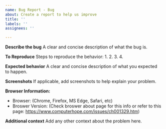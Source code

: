 ```yaml
---
name: Bug Report - Bug
about: Create a report to help us improve
title: ''
labels: ''
assignees: ''

---
```


**Describe the bug**
A clear and concise description of what the bug is.

**To Reproduce**
Steps to reproduce the behavior:
1. 
2. 
3. 
4. 

**Expected behavior**
A clear and concise description of what you expected to happen.

**Screenshots**
If applicable, add screenshots to help explain your problem.

**Browser Information:**
 - Browser: (Chrome, Firefox, MS Edge, Safari, etc)
 - Broswer Version: (Check broswer about page for this info or refer to this page: https://www.computerhope.com/issues/ch001329.htm)

**Additional context**
Add any other context about the problem here.
